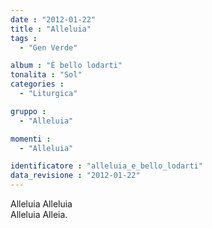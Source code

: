 ```yaml
---
date : "2012-01-22"
title : "Alleluia"
tags : 
  - "Gen Verde"

album : "È bello lodarti"
tonalita : "Sol"
categories : 
  - "Liturgica"

gruppo : 
  - "Alleluia"

momenti : 
  - "Alleluia"

identificatore : "alleluia_e_bello_lodarti"
data_revisione : "2012-01-22"
---
```

  
  
Alleluia Alleluia  
Alleluia   Alleia.  
  
  
  
  
